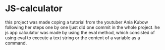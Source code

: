 # JS-calculator
this project was made coping a tutorial from the youtuber Ania Kubow following her steps one by one Ijust did one commit in the whole project.
he js app calculator was made by using the eval method, which consisted of using eval to execute a text string or the content of a variable as a command.
